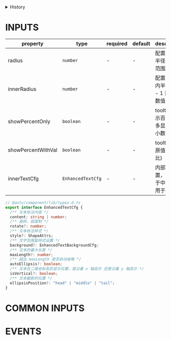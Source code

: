 [//]: # "atom-bricks/chart-v2/pie-chart.ts"

<details>
<summary>History</summary>

| Version | Change                        |
| ------- | ----------------------------- |
| 1.0.0   | 新增构件 `chart-v2.pie-chart` |

</details>

# INPUTS

| property           | type              | required | default | description                            |
| ------------------ | ----------------- | -------- | ------- | -------------------------------------- |
| radius             | `number`          | -        | -       | 配置极坐标半径，0 - 1 范围的数值       |
| innerRadius        | `number`          | -        | -       | 配置极坐标内半径，0 - 1 范围的数值     |
| showPercentOnly    | `boolean`         | -        | -       | tooltip 仅显示百分比(最多显示两位小数) |
| showPercentWithVal | `boolean`         | -        | -       | tooltip 显示原值(百分比)               |
| innerTextCfg       | `EnhancedTextCfg` | -        | -       | 内部文字配置，默认位于中心，多用于环图 |

```typescript
// @antv/component/lib/types.d.ts
export interface EnhancedTextCfg {
  /** 文本标注内容 */
  content: string | number;
  /** 旋转，弧度制 */
  rotate?: number;
  /** 文本标注样式 */
  style?: ShapeAttrs;
  /** 文字包围盒样式设置 */
  background?: EnhancedTextBackgroundCfg;
  /** 文本的最大长度 */
  maxLength?: number;
  /** 超出 maxLength 是否自动省略 */
  autoEllipsis?: boolean;
  /** 文本在二维坐标系的显示位置，是沿着 x 轴显示 还是沿着 y 轴显示 */
  isVertical?: boolean;
  /** 文本截断的位置 */
  ellipsisPosition?: "head" | "middle" | "tail";
}
```

# COMMON INPUTS

<!-- common properties will be inserted here -->

# EVENTS

<!-- common events will be inserted here -->

<!-- uncomment this block when applicable.
# EVENTS

| type | detail | description |
| ---- | ------ | ----------- |
| -    | -      | -           |
-->

<!-- uncomment this block when applicable.
# METHODS

| name | params | description |
| ---- | ------ | ----------- |
| -    | -      | -           |
-->
